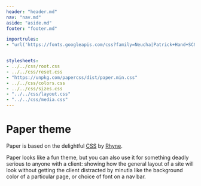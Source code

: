 ```yaml
---
header: "header.md"
nav: "nav.md"
aside: "aside.md"
footer: "footer.md"

importrules:
- "url('https://fonts.googleapis.com/css?family=Neucha|Patrick+Hand+SC&display=swap');"


stylesheets:
- ../../css/root.css
- ../../css/reset.css
- "https://unpkg.com/papercss/dist/paper.min.css"
- ../../css/colors.css
- ../../css/sizes.css
- "../../css/layout.css"
- "../../css/media.css"
---
```


# Paper theme

Paper is based on the delightful [CSS](https://github.com/papercss/papercss) 
by [Rhyne](https://www.vlaservich.com/).

Paper looks like a fun theme, but you can also use it for
something deadly serious to anyone with a client: showing
how the general layout of a site will look without getting the client
distracted by minutia like the background color of a particular page, or
choice of font on a nav bar.

